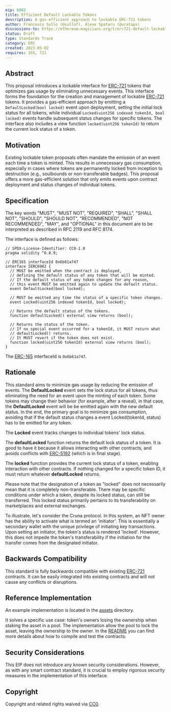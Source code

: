 ```yaml
---
eip: 6982
title: Efficient Default Lockable Tokens
description: A gas-efficient approach to lockable ERC-721 tokens
author: Francesco Sullo (@sullof), Alexe Spataru (@urataps)
discussions-to: https://ethereum-magicians.org/t/erc721-default-lockable-proposal/13366
status: Draft
type: Standards Track
category: ERC
created: 2023-05-02
requires: 165, 721
---
```


## Abstract

This proposal introduces a lockable interface for [ERC-721](./eip-721.md) tokens that optimizes gas usage by eliminating unnecessary events. This interface forms the foundation for the creation and management of lockable [ERC-721](./eip-721.md) tokens. It provides a gas-efficient approach by emitting a `DefaultLocked(bool locked)` event upon deployment, setting the initial lock status for all tokens, while individual `Locked(uint256 indexed tokenId, bool locked)` events handle subsequent status changes for specific tokens. The interface also includes a view function `locked(uint256 tokenId)` to return the current lock status of a token.

## Motivation

Existing lockable token proposals often mandate the emission of an event each time a token is minted. This results in unnecessary gas consumption, especially in cases where tokens are permanently locked from inception to destruction (e.g., soulbounds or non-transferable badges). This proposal offers a more gas-efficient solution that only emits events upon contract deployment and status changes of individual tokens.

## Specification

The key words "MUST", "MUST NOT", "REQUIRED", "SHALL", "SHALL NOT", "SHOULD", "SHOULD NOT", "RECOMMENDED", "NOT RECOMMENDED", "MAY", and "OPTIONAL" in this document are to be interpreted as described in RFC 2119 and RFC 8174.

The interface is defined as follows:

```solidity
// SPDX-License-Identifier: CC0-1.0
pragma solidity ^0.8.9;

// ERC165 interfaceId 0x6b61a747
interface IERC6982 {
  // MUST be emitted when the contract is deployed,
  // defining the default status of any token that will be minted.
  // If the default status of any token changes for any reason, 
  // this event MUST be emitted again to update the default status.
  event DefaultLocked(bool locked);

  // MUST be emitted any time the status of a specific token changes.
  event Locked(uint256 indexed tokenId, bool locked);

  // Returns the default status of the tokens.
  function defaultLocked() external view returns (bool);

  // Returns the status of the token.
  // If no special event occurred for a tokenId, it MUST return what 
  // defaultLocked() returns.
  // It MUST revert if the token does not exist.
  function locked(uint256 tokenId) external view returns (bool);
}
```

The [ERC-165](./eip-165.md) interfaceId is `0x6b61a747`.

## Rationale

This standard aims to minimize gas usage by reducing the emission of events. The **DefaultLocked** event sets the lock status for all tokens, thus eliminating the need for an event upon the minting of each token. Some tokens may change their behavior (for example, after a reveal), in that case, the **DefaultLocked** event will be be emitted again with the new default status. In the end, the primary goal is to minimize gas consumption, avoiding that if the default status changes a event Locked(tokenId, status) has to be emitted for any token. 

The **Locked** event tracks changes to individual tokens' lock status.

The **defaultLocked** function returns the default lock status of a token. It is good to have it because it allows interacting with other contracts, and avoids conflicts with [ERC-5192](./eip-5192.md) (which is in final stage).

The **locked** function provides the current lock status of a token, enabling interaction with other contracts. If nothing changed for a specific token ID, it must return whatever **defaultLocked** returns.

Please note that the designation of a token as "locked" does not necessarily mean that it is completely non-transferable. There may be specific conditions under which a token, despite its locked status, can still be transferred. This locked status primarily pertains to its transferability on marketplaces and external exchanges.

To illustrate, let's consider the Cruna protocol. In this system, an NFT owner has the ability to activate what is termed an 'initiator'. This is essentially a secondary wallet with the unique privilege of initiating key transactions. Upon setting an initiator, the token's status is rendered 'locked'. However, this does not impede the token's transferability if the initiation for the transfer comes from the designated initiator. 

## Backwards Compatibility

This standard is fully backwards compatible with existing [ERC-721](./eip-721.md) contracts. It can be easily integrated into existing contracts and will not cause any conflicts or disruptions.

## Reference Implementation

An example implementation is located in the [assets](../assets/eip-6982) directory.

It solves a specific use case: token's owners losing the ownership when staking the asset in a pool. The implementation allow the pool to lock the asset, leaving the ownership to the owner. In the [README](../assets/eip-6982/README.md) you can find more details about how to compile and test the contracts.

## Security Considerations

This EIP does not introduce any known security considerations. However, as with any smart contract standard, it is crucial to employ rigorous security measures in the implementation of this interface.

## Copyright

Copyright and related rights waived via [CC0](../LICENSE.md).
